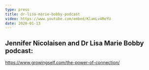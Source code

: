 ```yaml
---
type: press
title: dr-lisa-marie-bobby-podcast
video: https://www.youtube.com/embed/KlamLv4ReYU
date: 2020-01-13
---
```


## Jennifer Nicolaisen and Dr Lisa Marie Bobby podcast:

<https://www.growingself.com/the-power-of-connection/>
